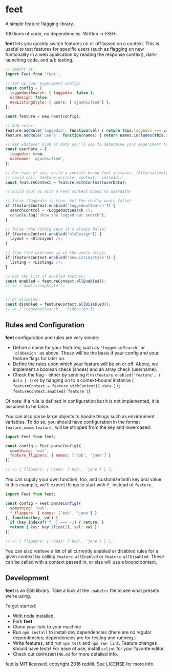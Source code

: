 feet
====

A simple feature flagging library.

100 lines of code, no dependencies. Written in ES6+.

__feet__ lets you quickly switch features on or off based on a context. This is
useful to test features for specific users (such as flagging on new funtionality
in a web application by reading the response context), dark-launching code,
and a/b testing.

```javascript
// Import it!
import Feet from 'feet';

// Set up your experiment config!
const config = {
  loggedoutSearch: { loggedin: false },
  oldDesign: false,
  newListingStyle: { users: ['ajacksified'] },
};

const feature = new Feet(config);

// Add rules!
feature.addRule('loggedin', function(val) { return this.loggedin === val; });
feature.addRule('users', function(names) { return names.includes(this.username); });

// Get whatever blob of data you'll use to determine your experiment truthiness
const userData = {
  loggedin: true,
  username: 'ajacksified',
};

// For ease of use, build a context-bound feet instance. (Alternatively, you
// could call `feature.on(rule, context)` instead.)
const featureContext = feature.withContext(userData);

// Build your UI with a Feet context bound to userdata!

// false (loggedin is true, but the config wants false)
if (featureContext.enabled('loggedoutSearch')) {
  searchControl = <LoggedOutSearch />;
  console.log('show the logged out search');
}

// false (the config says it's always false)
if (featureContext.enabled('oldDesign')) {
  layout = <OldLayout />;
}

// true (the username is in the users array)
if (featureContext.enabled('newListingStyle')) {
  listing = <Listing2 />;
}

// Get the list of enabled featues:
const enabled = featureContext.allEnabled();
// => ['newListingStyle'];


// Or disabled:
const disabled = featureContext.allDisabled();
// => ['loggedoutSearch', 'oldDesign'];
```

Rules and Configuration
-----------------------

__feet__ configuration and rules are very simple:

* Define a name for your features; such as `'loggedoutSearch'` or `'oldDesign'` as above. These
  will be the basis if your config and your feature flags for later on.
* Define the rules upon which your feature will be on or off. Above, we implement
  a boolean check (shoes) and an array check (username).
* Check the flag - either by sending it in (`feature.enabled('feature', { data } )`) or
  by hanging on to a context-bound instance (
  `featureContext = feature.withContext({ data }); featureContext.enabled('feature')`)

Of note: if a rule is defined in configuration but it is not implemented, it is
assumed to be false.

You can also parse large objects to handle things such as environment variables.
To do so, you should have configuration in the format `feature_name`. `feature_`
will be stripped from the key and lowercased:

```javascript
import Feet from feet;

const config = Feet.parseConfig({
  something: 'wut',
  feature_flippers: { names: ['bob', 'jane'] }
});

// => { flippers: { names: ['bob', 'jane'] } };
```

You can supply your own function, too, and customize both key and value. In
this example, we'll expect things to start with `f_` instead of `feature_`.

```javascript
import Feet from feet;

const config = Feet.parseConfig({
  something: 'wut',
  f_flippers: { names: ['bob', 'jane'] }
}, function(key, val) {
  if (key.indexOf('f_') === -1) { return; }
  return { key: key.slice(2), val: val };
});

// => { flippers: { names: ['bob', 'jane'] } };
```

You can also retrieve a list of all currently enabled or disabled rules for a
given context by calling `feature.allEnabled` or `feature.allDisabled`. These
can be called with a context passed in, or else will use a bound context.

Development
-----------

__feet__ is an ES6 library. Take a look at the `.babelrc` file to see what
presets we're using.

To get started:

* With node installed,
* Fork __feet__
* Clone your fork to your machine
* Run `npm install` to install dev dependencies (there are no regular
  dependencies; dependencies are for testing and running.)
* Write features, and run `npm test` and `npm run lint`. Feature changes should
  have tests! For ease of use, install `eslint` for your favorite editor.
* Check out `CONTRIBUTING.md` for more detailed info.

feet is MIT licensed. copyright 2016 reddit. See LICENSE for more info.
